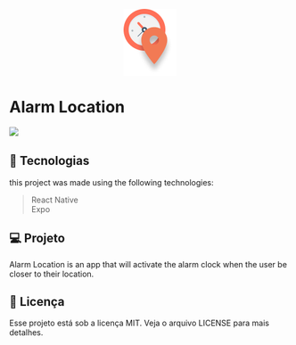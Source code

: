 <p align="center">
  <img src="https://github.com/GabrielBrotas/Alarm-Location/blob/main/src/assets/images/logo.png" align="center" />
</p>

# Alarm Location
  <img src="https://github.com/GabrielBrotas/Alarm-Location/blob/main/src/assets/images/Untitled.gif" />  


## 🚀 Tecnologias
this project was made using the following technologies: <br />
  > React Native <br />
  > Expo <br />
  
## 💻 Projeto
Alarm Location is an app that will activate the alarm clock when the user be closer to their location.

## 📝 Licença
Esse projeto está sob a licença MIT. Veja o arquivo LICENSE para mais detalhes.

